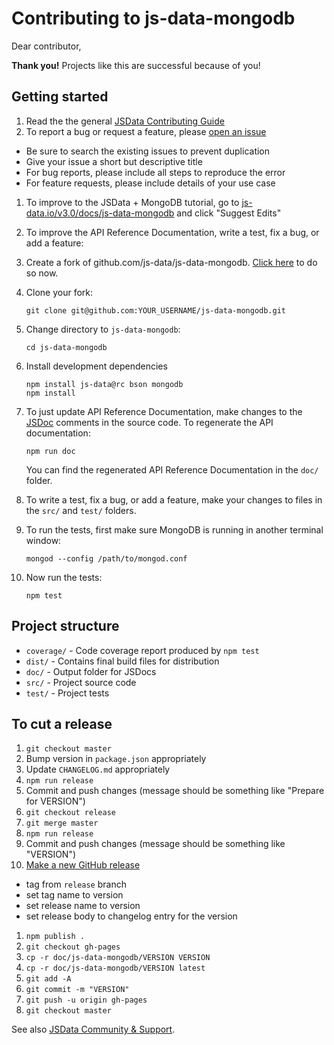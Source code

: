 # Contributing to js-data-mongodb

Dear contributor,

**Thank you!** Projects like this are successful because of you!

## Getting started

1. Read the the general [JSData Contributing Guide](http://js-data.io/docs/contributing)
1. To report a bug or request a feature, please [open an issue](https://github.com/js-data/js-data-mongodb/issues/new)
  * Be sure to search the existing issues to prevent duplication
  * Give your issue a short but descriptive title
  * For bug reports, please include all steps to reproduce the error
  * For feature requests, please include details of your use case
1. To improve to the JSData + MongoDB tutorial, go to [js-data.io/v3.0/docs/js-data-mongodb](http://www.js-data.io/v3.0/docs/js-data-mongodb) and click "Suggest Edits"
1. To improve the API Reference Documentation, write a test, fix a bug, or add a feature:
  1. Create a fork of github.com/js-data/js-data-mongodb. [Click here](https://github.com/js-data/js-data-mongodb#fork-destination-box) to do so now.
  1. Clone your fork:

      ```
      git clone git@github.com:YOUR_USERNAME/js-data-mongodb.git
      ```
  1. Change directory to `js-data-mongodb`:

      ```
      cd js-data-mongodb
      ```
  1. Install development dependencies

      ```
      npm install js-data@rc bson mongodb
      npm install
      ```
1. To just update API Reference Documentation, make changes to the [JSDoc](http://usejsdoc.org/) comments in the source code. To regenerate the API documentation:

    ```
    npm run doc
    ```

    You can find the regenerated API Reference Documentation in the `doc/` folder.
1. To write a test, fix a bug, or add a feature, make your changes to files in the `src/` and `test/` folders.
1. To run the tests, first make sure MongoDB is running in another terminal window:

    ```
    mongod --config /path/to/mongod.conf
    ```
1. Now run the tests:

    ```
    npm test
    ```
    
## Project structure

* `coverage/` - Code coverage report produced by `npm test`
* `dist/` - Contains final build files for distribution
* `doc/` - Output folder for JSDocs
* `src/` - Project source code
* `test/` - Project tests

## To cut a release

1. `git checkout master`
1. Bump version in `package.json` appropriately
1. Update `CHANGELOG.md` appropriately
1. `npm run release`
1. Commit and push changes (message should be something like "Prepare for VERSION")
1. `git checkout release`
1. `git merge master`
1. `npm run release`
1. Commit and push changes (message should be something like "VERSION")
1. [Make a new GitHub release](https://github.com/js-data/js-data-mongodb/releases/new)
  - tag from `release` branch
  - set tag name to version
  - set release name to version
  - set release body to changelog entry for the version
1. `npm publish .`
1. `git checkout gh-pages`
1. `cp -r doc/js-data-mongodb/VERSION VERSION`
1. `cp -r doc/js-data-mongodb/VERSION latest`
1. `git add -A`
1. `git commit -m "VERSION"`
1. `git push -u origin gh-pages`
1. `git checkout master`

See also [JSData Community & Support](http://js-data.io/docs/community).
